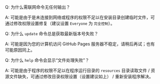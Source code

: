 Q: 为什么需联网命令无任何输出？

A: 可能是由于是未连接到网络或程序的权限不足以在安装目录创建临时文件，可通过修改权限设置修复（建议设置 `Everyone` 为 `完全控制`）。

Q: 为什么 `update` 命令总是获取最新版本号失败？

A: 可能是因为您的计算机访问 GitHub Pages 服务器不稳定，请稍后再试；也有可能原因同上。

Q: 为什么 `help` 命令会显示“文件处理失败”？

A: 可能是由于程序的权限不足以在程序运行目录的 `resources` 目录读取文件 / 资源文件缺失，可通过修改目录权限设置（设置建议如上） / 重新安装程序解决。